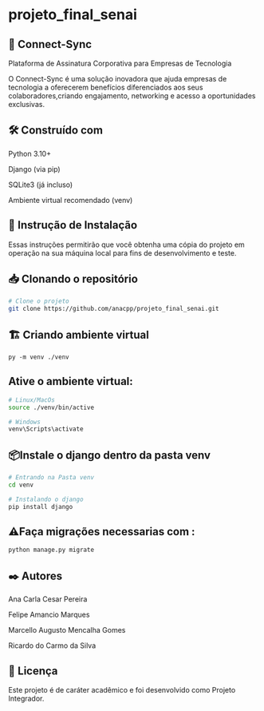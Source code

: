 # projeto_final_senai

## 📌 Connect-Sync

Plataforma de Assinatura Corporativa para Empresas de Tecnologia

O Connect-Sync é uma solução inovadora que ajuda empresas de tecnologia a oferecerem benefícios diferenciados aos seus colaboradores,criando engajamento, networking e acesso a oportunidades exclusivas.

## 🛠️ Construído com

Python 3.10+

Django (via pip)

SQLite3 (já incluso)

Ambiente virtual recomendado (venv)

## 🔧 Instrução de Instalação 
Essas instruções permitirão que você obtenha uma cópia do projeto em operação na sua máquina local para fins de desenvolvimento e teste.

## 📥 Clonando o repositório
``` bash
# Clone o projeto
git clone https://github.com/anacpp/projeto_final_senai.git
```
	
## 🏗️ Criando ambiente virtual
```
py -m venv ./venv
```

	
## Ative o ambiente virtual:

```bash
# Linux/MacOs
source ./venv/bin/active
```
```bash 
# Windows
venv\Scripts\activate
```


## 📦Instale o django dentro da pasta venv

```bash
# Entrando na Pasta venv
cd venv
```
```bash
# Instalando o django
pip install django
```



## ⚠️Faça migrações necessarias com :
```bash
python manage.py migrate
```

## ✒️ Autores
Ana Carla Cesar Pereira

Felipe Amancio Marques

Marcello Augusto Mencalha Gomes

Ricardo do Carmo da Silva

## 📜 Licença

Este projeto é de caráter acadêmico e foi desenvolvido como Projeto Integrador.